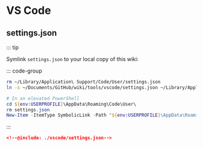 # VS Code

## settings.json

::: tip

Symlink `settings.json` to your local copy of this wiki:

::: code-group

```sh [macOS]
rm ~/Library/Application\ Support/Code/User/settings.json
ln -s ~/Documents/GitHub/wiki/tools/vscode/settings.json ~/Library/Application\ Support/Code/User/settings.json
```

```ps1 [Windows]
# In an elevated PowerShell
cd ${env:USERPROFILE}\AppData\Roaming\Code\User\
rm settings.json
New-Item -ItemType SymbolicLink -Path "${env:USERPROFILE}\AppData\Roaming\Code\User\settings.json" -Target "${env:USERPROFILE}\Documents\GitHub\wiki\tools\vscode\settings.json"
```
:::

```json
<!--@include: ./vscode/settings.json-->
```

